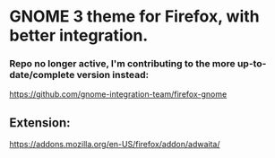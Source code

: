 # GNOME 3 theme for Firefox, with better integration.
### Repo no longer active, I'm contributing to the more up-to-date/complete version instead:

https://github.com/gnome-integration-team/firefox-gnome

## Extension:

https://addons.mozilla.org/en-US/firefox/addon/adwaita/
